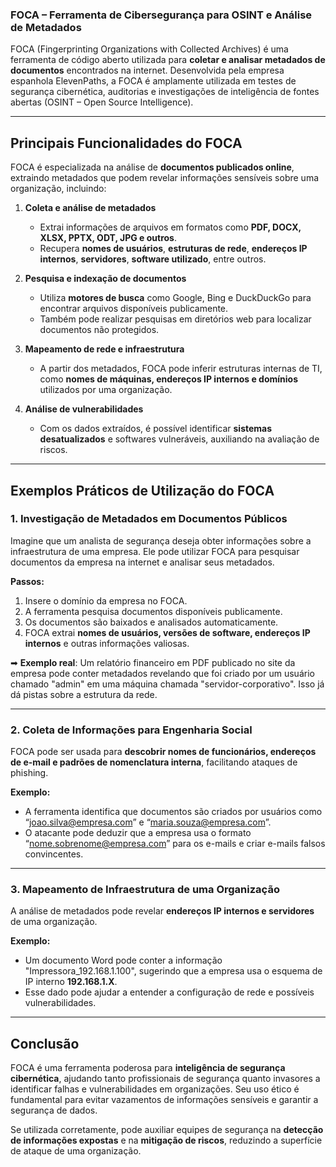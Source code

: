 ### **FOCA – Ferramenta de Cibersegurança para OSINT e Análise de Metadados**

FOCA (Fingerprinting Organizations with Collected Archives) é uma ferramenta de código aberto utilizada para **coletar e analisar metadados de documentos** encontrados na internet. Desenvolvida pela empresa espanhola ElevenPaths, a FOCA é amplamente utilizada em testes de segurança cibernética, auditorias e investigações de inteligência de fontes abertas (OSINT – Open Source Intelligence).

---

## **Principais Funcionalidades do FOCA**
FOCA é especializada na análise de **documentos publicados online**, extraindo metadados que podem revelar informações sensíveis sobre uma organização, incluindo:

1. **Coleta e análise de metadados**  
   - Extrai informações de arquivos em formatos como **PDF, DOCX, XLSX, PPTX, ODT, JPG e outros**.  
   - Recupera **nomes de usuários**, **estruturas de rede**, **endereços IP internos**, **servidores**, **software utilizado**, entre outros.

2. **Pesquisa e indexação de documentos**  
   - Utiliza **motores de busca** como Google, Bing e DuckDuckGo para encontrar arquivos disponíveis publicamente.  
   - Também pode realizar pesquisas em diretórios web para localizar documentos não protegidos.

3. **Mapeamento de rede e infraestrutura**  
   - A partir dos metadados, FOCA pode inferir estruturas internas de TI, como **nomes de máquinas, endereços IP internos e domínios** utilizados por uma organização.

4. **Análise de vulnerabilidades**  
   - Com os dados extraídos, é possível identificar **sistemas desatualizados** e softwares vulneráveis, auxiliando na avaliação de riscos.

---

## **Exemplos Práticos de Utilização do FOCA**

### **1. Investigação de Metadados em Documentos Públicos**
Imagine que um analista de segurança deseja obter informações sobre a infraestrutura de uma empresa. Ele pode utilizar FOCA para pesquisar documentos da empresa na internet e analisar seus metadados.

**Passos:**  
1. Insere o domínio da empresa no FOCA.  
2. A ferramenta pesquisa documentos disponíveis publicamente.  
3. Os documentos são baixados e analisados automaticamente.  
4. FOCA extrai **nomes de usuários, versões de software, endereços IP internos** e outras informações valiosas.  

➡ **Exemplo real**: Um relatório financeiro em PDF publicado no site da empresa pode conter metadados revelando que foi criado por um usuário chamado "admin" em uma máquina chamada "servidor-corporativo". Isso já dá pistas sobre a estrutura da rede.

---

### **2. Coleta de Informações para Engenharia Social**
FOCA pode ser usada para **descobrir nomes de funcionários, endereços de e-mail e padrões de nomenclatura interna**, facilitando ataques de phishing.

**Exemplo:**  
- A ferramenta identifica que documentos são criados por usuários como “joao.silva@empresa.com” e “maria.souza@empresa.com”.  
- O atacante pode deduzir que a empresa usa o formato “nome.sobrenome@empresa.com” para os e-mails e criar e-mails falsos convincentes.

---

### **3. Mapeamento de Infraestrutura de uma Organização**
A análise de metadados pode revelar **endereços IP internos e servidores** de uma organização.

**Exemplo:**  
- Um documento Word pode conter a informação "Impressora_192.168.1.100", sugerindo que a empresa usa o esquema de IP interno **192.168.1.X**.  
- Esse dado pode ajudar a entender a configuração de rede e possíveis vulnerabilidades.

---

## **Conclusão**
FOCA é uma ferramenta poderosa para **inteligência de segurança cibernética**, ajudando tanto profissionais de segurança quanto invasores a identificar falhas e vulnerabilidades em organizações. Seu uso ético é fundamental para evitar vazamentos de informações sensíveis e garantir a segurança de dados.

Se utilizada corretamente, pode auxiliar equipes de segurança na **detecção de informações expostas** e na **mitigação de riscos**, reduzindo a superfície de ataque de uma organização.
